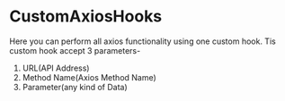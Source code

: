 # CustomAxiosHooks

Here you can perform all axios functionality using one custom hook.
Tis custom hook accept 3 parameters-

1. URL(API Address)
2. Method Name(Axios Method Name)
3. Parameter(any kind of Data)

